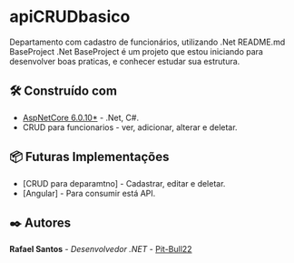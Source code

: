 # apiCRUDbasico
Departamento com cadastro de funcionários, utilizando .Net
README.md
BaseProject .Net
BaseProject é um projeto que estou iniciando para desenvolver boas praticas, e conhecer estudar sua estrutura.

## 🛠️ Construído com
- [AspNetCore 6.0.10*](https://dotnet.microsoft.com/en-us/download/dotnet/6.0) - .Net, C#.
- CRUD para funcionarios - ver, adicionar, alterar e deletar.

## 📦 Futuras Implementações
- [CRUD para deparamtno] - Cadastrar, editar e deletar.
- [Angular] - Para consumir está API.

## ✒️ Autores
**Rafael Santos** - *Desenvolvedor .NET* - [Pit-Bull22](https://github.com/Pit-Bull22)
